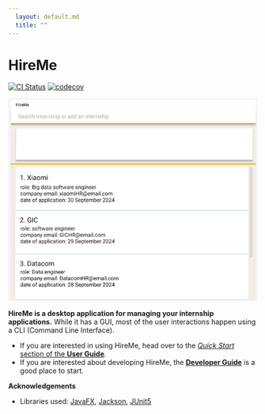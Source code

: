 ```yaml
---
  layout: default.md
  title: ""
---
```


# HireMe

[![CI Status](https://github.com/se-edu/addressbook-level3/workflows/Java%20CI/badge.svg)](https://github.com/se-edu/addressbook-level3/actions)
[![codecov](https://codecov.io/gh/se-edu/addressbook-level3/branch/master/graph/badge.svg)](https://codecov.io/gh/se-edu/addressbook-level3)

![Ui](images/Ui.png)

**HireMe is a desktop application for managing your internship applications.** While it has a GUI, most of the user interactions happen using a CLI (Command Line Interface).

* If you are interested in using HireMe, head over to the [_Quick Start_ section of the **User Guide**](UserGuide.html#quick-start).
* If you are interested about developing HireMe, the [**Developer Guide**](DeveloperGuide.html) is a good place to start.


**Acknowledgements**

* Libraries used: [JavaFX](https://openjfx.io/), [Jackson](https://github.com/FasterXML/jackson), [JUnit5](https://github.com/junit-team/junit5)
